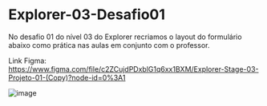 # Explorer-03-Desafio01
No desafio 01 do nível 03 do Explorer recriamos o layout do formulário abaixo como prática nas aulas em conjunto com o professor. <br>

Link Figma: https://www.figma.com/file/c2ZCujdPDxblG1q6xx1BXM/Explorer-Stage-03-Projeto-01-(Copy)?node-id=0%3A1

![image](https://user-images.githubusercontent.com/107070684/178316051-1df97b10-98b3-45a2-8415-06fe48cec58e.png)

